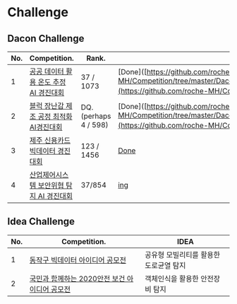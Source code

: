 # Challenge

## Dacon Challenge

| No.  | Competition.                                                 | Rank.                 | review & code                                                |
| ---- | ------------------------------------------------------------ | --------------------- | ------------------------------------------------------------ |
| 1    | [공공 데이터 활용 온도 추정 AI 경진대회](https://dacon.io/competitions/official/235584/overview/) | 37 / 1073             | [Done]([https://github.com/roche-MH/Competition/tree/master/Dacon/AI%ED%94%84%EB%A0%8C%EC%A6%88%20%EC%8B%9C%EC%A6%8C1%EC%98%A8%EB%8F%84%20%EC%B6%94%EC%A0%95](https://github.com/roche-MH/Competition/tree/master/Dacon/AI프렌즈 시즌1온도 추정)) |
| 2    | [블럭 장난감 제조 공정 최적화 AI경진대회](https://dacon.io/competitions/official/235612/overview/) | DQ. (perhaps 4 / 598) | [Done]([https://github.com/roche-MH/Competition/tree/master/Dacon/LG%20%EB%B8%94%EB%9F%AD%20%EC%9E%A5%EB%82%9C%EA%B0%90%20%EA%B3%B5%EC%A0%95%EC%98%88%EC%B8%A1](https://github.com/roche-MH/Competition/tree/master/Dacon/LG 블럭 장난감 공정예측)) |
| 3    | [제주 신용카드 빅데이터 경진대회](https://dacon.io/competitions/official/235615/overview/) | 123 / 1456            | [Done](https://github.com/roche-MH/Competition/tree/master/Dacon/jeju_card) |
| 4    | [산업제어시스템 보안위협 탐지 AI 경진대회](https://dacon.io/competitions/official/235624/leaderboard/) | 37/854                | [ing]()                                                      |



## Idea Challenge

| No.  | Competition.                                      | IDEA                                   |
| ---- | ------------------------------------------------- | -------------------------------------- |
| 1    | [동작구 빅데이터 아이디어 공모전]()               | 공유형 모빌리티를 활용한 도로균열 탐지 |
| 2    | [국민과 함께하는 2020안전 보건 아이디어 공모전]() | 객체인식을 활용한 안전장비 탐지        |



